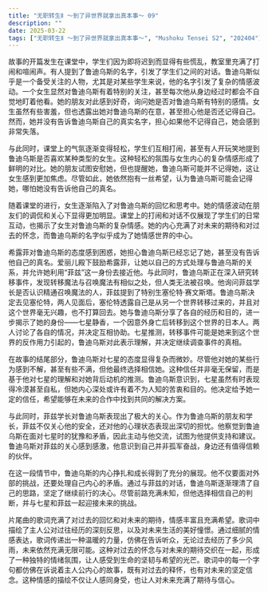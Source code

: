 ```yaml
---
title: "无职转生Ⅱ ～到了异世界就拿出真本事～ 09"
description: ""
date: 2025-03-22
tags: ["无职转生Ⅱ ～到了异世界就拿出真本事～", "Mushoku Tensei S2", "202404"]
---
```


故事的开篇发生在课堂中，学生们因为即将迟到而显得有些慌乱，教室里充满了打闹和喧闹声。有人提到了鲁迪乌斯的名字，引发了学生们之间的对话。鲁迪乌斯似乎是一个备受关注的人物，尤其是对某些学生来说，他的名字引发了复杂的情感波动。一个女生显然对鲁迪乌斯有着特别的关注，甚至每次他从身边经过时都会不自觉地盯着他看。她的朋友对此感到好奇，询问她是否对鲁迪乌斯有特别的感情。女生虽然有些害羞，但也透露出她对鲁迪乌斯的在意，甚至担心他是否还记得自己。然而，她并没有告诉鲁迪乌斯自己的真实名字，担心如果他不记得自己，她会感到非常失落。

与此同时，课堂上的气氛逐渐变得轻松，学生们互相打闹，甚至有人开玩笑地提到鲁迪乌斯是否喜欢某种类型的女生。这种轻松的氛围与女生内心的复杂情感形成了鲜明的对比。她的朋友试图安慰她，但也提醒她，鲁迪乌斯可能并不记得她，这让女生感到更加焦虑。尽管如此，她依然抱有一丝希望，认为鲁迪乌斯可能会记得她，哪怕她没有告诉他自己的真名。

随着课堂的进行，女生逐渐陷入了对鲁迪乌斯的回忆和思考中。她的情感波动在朋友们的调侃和关心下显得更加明显。课堂上的打闹和对话不仅展现了学生们的日常互动，也揭示了女生对鲁迪乌斯的复杂情感。她的内心充满了对未来的期待和对过去的怀念，而鲁迪乌斯的名字似乎成为了她情感世界的中心。

希露菲对鲁迪乌斯的态度感到困惑，她担心鲁迪乌斯已经忘记了她，甚至没有告诉他自己的真名。爱丽儿殿下鼓励希露菲，让她以自己的方式处理与鲁迪乌斯的关系，并允许她利用“菲兹”这一身份去接近他。与此同时，鲁迪乌斯正在深入研究转移事件，发现转移魔法与召唤魔法有相似之处，但人类无法被召唤。他询问菲兹学长是否认识精通召唤魔法的人，菲兹提到了特别生塞伦特·赛文斯塔。鲁迪乌斯决定去见塞伦特，两人见面后，塞伦特透露自己是从另一个世界转移过来的，并且对这个世界毫无兴趣，也不打算回去。她与鲁迪乌斯分享了各自的经历和目的，进一步揭示了她的身份——七星静香，一个因意外身亡后转移到这个世界的日本人。两人讨论了各自的情况，并决定互相协助。七星推测，转移事件可能是她来到这个世界的反作用力引起的，鲁迪乌斯对此表示理解，并决定继续调查事件的真相。

在故事的结尾部分，鲁迪乌斯对七星的态度显得复杂而微妙。尽管他对她的某些行为感到不解，甚至有些不满，但他最终选择相信她。这种信任并非毫无保留，而是基于他对七星的理解和对她背后动机的推测。鲁迪乌斯意识到，七星虽然有时表现得冷漠甚至自私，但她内心深处或许有着不为人知的苦衷和目的。他决定给予她一定的信任，希望能够在未来的合作中找到共同的解决方案。

与此同时，菲兹学长对鲁迪乌斯表现出了极大的关心。作为鲁迪乌斯的朋友和学长，菲兹不仅关心他的安全，还对他的心理状态表现出深切的担忧。他察觉到鲁迪乌斯在面对七星时的犹豫和矛盾，因此主动与他交流，试图为他提供支持和建议。鲁迪乌斯对菲兹的关心感到感激，他意识到自己并非孤军奋战，身边还有值得信赖的伙伴。

在这一段情节中，鲁迪乌斯的内心挣扎和成长得到了充分的展现。他不仅要面对外部的挑战，还要处理自己内心的矛盾。通过与菲兹的对话，鲁迪乌斯逐渐理清了自己的思路，坚定了继续前行的决心。尽管前路充满未知，但他选择相信自己的判断，并与七星和菲兹一起迎接未来的挑战。

片尾曲的歌词充满了对过去的回忆和对未来的期待，情感丰富且充满希望。歌词中描绘了主人公对过往经历的深刻反思，以及对未来生活的美好憧憬。通过细腻的情感表达，歌词传递出一种温暖的力量，仿佛在告诉听众，无论过去经历了多少风雨，未来依然充满无限可能。这种对过去的怀念与对未来的期待交织在一起，形成了一种独特的情绪氛围，让人感受到生命的坚韧与希望的光芒。歌词中的每一个字句都仿佛在诉说着主人公内心的故事，既有对过去的释怀，也有对未来的坚定信念。这种情感的描绘不仅让人感同身受，也让人对未来充满了期待与信心。